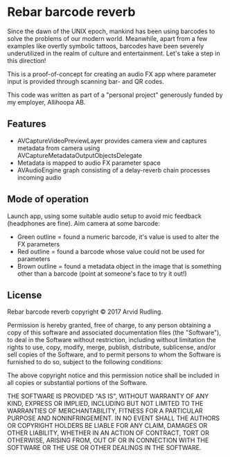 Rebar barcode reverb
====================

Since the dawn of the UNIX epoch, mankind has been using barcodes to solve the
problems of our modern world. Meanwhile, apart from a few examples like overtly
symbolic tattoos, barcodes have been severely underutilized in the realm of
culture and entertainment. Let's take a step in this direction!

This is a proof-of-concept for creating an audio FX app where parameter input is
provided through scanning bar- and QR codes.

This code was written as part of a "personal project" generously funded by my
employer, Allihoopa AB.

Features
--------
* AVCaptureVideoPreviewLayer provides camera view and captures metadata from
camera using AVCaptureMetadataOutputObjectsDelegate
* Metadata is mapped to audio FX parameter space
* AVAudioEngine graph consisting of a delay-reverb chain processes incoming audio

Mode of operation
-----------------
Launch app, using some suitable audio setup to avoid mic feedback (headphones
are fine). Aim camera at some barcode:
* Green outline = found a numeric barcode, it's value is used to alter the FX parameters
* Red outline = found a barcode whose value could not be used for parameters
* Brown outline = found a metadata object in the image that is something other than a barcode (point at someone's face to try it out!)

License
-------
Rebar barcode reverb copyright © 2017 Arvid Rudling.

Permission is hereby granted, free of charge, to any person obtaining a copy
of this software and associated documentation files (the "Software"), to deal
in the Software without restriction, including without limitation the rights
to use, copy, modify, merge, publish, distribute, sublicense, and/or sell
copies of the Software, and to permit persons to whom the Software is
furnished to do so, subject to the following conditions:

The above copyright notice and this permission notice shall be included in all
copies or substantial portions of the Software.

THE SOFTWARE IS PROVIDED "AS IS", WITHOUT WARRANTY OF ANY KIND, EXPRESS OR
IMPLIED, INCLUDING BUT NOT LIMITED TO THE WARRANTIES OF MERCHANTABILITY,
FITNESS FOR A PARTICULAR PURPOSE AND NONINFRINGEMENT. IN NO EVENT SHALL THE
AUTHORS OR COPYRIGHT HOLDERS BE LIABLE FOR ANY CLAIM, DAMAGES OR OTHER
LIABILITY, WHETHER IN AN ACTION OF CONTRACT, TORT OR OTHERWISE, ARISING FROM,
OUT OF OR IN CONNECTION WITH THE SOFTWARE OR THE USE OR OTHER DEALINGS IN THE
SOFTWARE.
